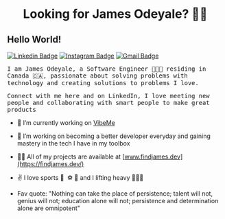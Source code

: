 <h1 align="center">Looking for James Odeyale? 🕵️‍♂️ </h1>
<h2>Hello World!</h1>
<p><a href="https://www.linkedin.com/in/james-odeyale-31a436134/" rel="nofollow"> <img src="https://camo.githubusercontent.com/8a04793bfe1755f63539f56d99da2aa3fb5aeec26b0dd7f374dedacf4c8500fd/68747470733a2f2f696d672e736869656c64732e696f2f62616467652f4c696e6b6564496e2d2532333030373742352e7376673f267374796c653d666c61742d737175617265266c6f676f3d6c696e6b6564696e266c6f676f436f6c6f723d776869746526636f6c6f723d303731413243266c696e6b3d68747470733a2f2f7777772e6c696e6b6564696e2e636f6d2f696e2f6d7570657a7a756f6c2f" alt="Linkedin Badge" data-canonical-src="https://img.shields.io/badge/LinkedIn-%230077B5.svg?&amp;style=flat-square&amp;logo=linkedin&amp;logoColor=white&amp;color=071A2C&amp;link=https://www.linkedin.com/in/mupezzuol/" style="max-width:100%;"></a>
<a href="https://www.instagram.com/findjamesd" rel="nofollow"><img src="https://camo.githubusercontent.com/6aeeade1b53c3204799fce3a0eaf0d8fa3f6f5b7165244139c5cd30ae93d5b8c/68747470733a2f2f696d672e736869656c64732e696f2f62616467652f496e7374616772616d2d2532334534343035462e7376673f267374796c653d666c61742d737175617265266c6f676f3d696e7374616772616d266c6f676f436f6c6f723d776869746526636f6c6f723d303731413243266c696e6b3d68747470733a2f2f7777772e696e7374616772616d2e636f6d2f6d7570657a7a756f6c" alt="Instagram Badge" data-canonical-src="https://img.shields.io/badge/Instagram-%23E4405F.svg?&amp;style=flat-square&amp;logo=instagram&amp;logoColor=white&amp;color=071A2C&amp;link=https://www.instagram.com/mupezzuol" style="max-width:100%;"></a>
<a href="mailto:jamesodeyale01@gmail.com"><img src="https://camo.githubusercontent.com/0e42132ec6af43c090fe27636052781702a0f98f5039547b7a6b685610e4e161/68747470733a2f2f696d672e736869656c64732e696f2f62616467652f476d61696c2d2532333138373746322e7376673f267374796c653d666c61742d737175617265266c6f676f3d676d61696c266c6f676f436f6c6f723d776869746526636f6c6f723d303731413243266c696e6b3d6d61696c746f3a6d7572696c6c6f2e70657a7a756f6c40676d61696c2e636f6d" alt="Gmail Badge" data-canonical-src="https://img.shields.io/badge/Gmail-%231877F2.svg?&amp;style=flat-square&amp;logo=gmail&amp;logoColor=white&amp;color=071A2C&amp;link=mailto:murillo.pezzuol@gmail.com" style="max-width:100%;"></a></p>

<p><samp>I am James Odeyale, a Software Engineer 👨🏾‍💻 residing in Canada 🇨🇦, passionate about solving problems with technology and creating solutions to problems I love.</samp></p>
<p><samp>Connect with me here and on LinkedIn, I love meeting new people and collaborating with smart people to make great products</samp></p>

- 🔭 I’m currently working on [VibeMe](https://github.com/jamesodeyale/VibeMe)

- 🌱 I’m working on becoming a better developer everyday and gaining mastery in the tech I have in my toolbox

- 👨‍💻 All of my projects are available at [www.findjames.dev](https://findjames.dev/)

- ✌️ I love sports 🏀 &nbsp;⚽️&nbsp;🏈 and I lifting heavy 🏋🏽‍♀️

- Fav quote: "Nothing can take the place of persistence; talent will not, genius will not; education alone will not; persistence and determination alone are omnipotent"



